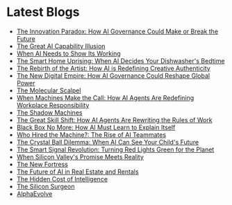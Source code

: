 <!--
**rawveg/rawveg** is a ✨ _special_ ✨ repository because its `README.md` (this file) appears on your GitHub profile.

Here are some ideas to get you started:

- 🔭 I’m currently working on ...
- 🌱 I’m currently learning ...
- 👯 I’m looking to collaborate on ...
- 🤔 I’m looking for help with ...
- 💬 Ask me about ...
- 📫 How to reach me: ...
- 😄 Pronouns: ...
- ⚡ Fun fact: ...
-->

# Latest Blogs
<!-- BLOG-POST-LIST:START -->
- [The Innovation Paradox: How AI Governance Could Make or Break the Future](https://smarterarticles.co.uk/the-innovation-paradox-how-ai-governance-could-make-or-break-the-future?pk_campaign=rss-feed)
- [The Great AI Capability Illusion](https://dev.to/rawveg/the-great-ai-capability-illusion-3p6i)
- [When AI Needs to Show Its Working](https://dev.to/rawveg/when-ai-needs-to-show-its-working-34ff)
- [The Smart Home Uprising: When AI Decides Your Dishwasher&#39;s Bedtime](https://smarterarticles.co.uk/the-smart-home-uprising-when-ai-decides-your-dishwashers-bedtime?pk_campaign=rss-feed)
- [The Rebirth of the Artist: How AI is Redefining Creative Authenticity](https://smarterarticles.co.uk/the-rebirth-of-the-artist-how-ai-is-redefining-creative-authenticity?pk_campaign=rss-feed)
- [The New Digital Empire: How AI Governance Could Reshape Global Power](https://smarterarticles.co.uk/the-new-digital-empire-how-ai-governance-could-reshape-global-power?pk_campaign=rss-feed)
- [The Molecular Scalpel](https://dev.to/rawveg/the-molecular-scalpel-id4)
- [When Machines Make the Call: How AI Agents Are Redefining Workplace Responsibility](https://smarterarticles.co.uk/when-machines-make-the-call-how-ai-agents-are-redefining-workplace?pk_campaign=rss-feed)
- [The Shadow Machines](https://dev.to/rawveg/the-shadow-machines-3ml0)
- [The Great Skill Shift: How AI Agents Are Rewriting the Rules of Work](https://smarterarticles.co.uk/the-great-skill-shift-how-ai-agents-are-rewriting-the-rules-of-work?pk_campaign=rss-feed)
- [Black Box No More: How AI Must Learn to Explain Itself](https://smarterarticles.co.uk/black-box-no-more-how-ai-must-learn-to-explain-itself?pk_campaign=rss-feed)
- [Who Hired the Machine?: The Rise of AI Teammates](https://smarterarticles.co.uk/who-hired-the-machine-the-rise-of-ai-teammates?pk_campaign=rss-feed)
- [The Crystal Ball Dilemma: When AI Can See Your Child&#39;s Future](https://smarterarticles.co.uk/the-crystal-ball-dilemma-when-ai-can-see-your-childs-future?pk_campaign=rss-feed)
- [The Smart Signal Revolution: Turning Red Lights Green for the Planet](https://smarterarticles.co.uk/the-smart-signal-revolution-turning-red-lights-green-for-the-planet?pk_campaign=rss-feed)
- [When Silicon Valley&#39;s Promise Meets Reality](https://dev.to/rawveg/when-silicon-valleys-promise-meets-reality-5568)
- [The New Fortress](https://dev.to/rawveg/the-new-fortress-3b6a)
- [The Future of AI in Real Estate and Rentals](https://dev.to/rawveg/the-future-of-ai-in-real-estate-and-rentals-4cp8)
- [The Hidden Cost of Intelligence](https://dev.to/rawveg/the-hidden-cost-of-intelligence-54b7)
- [The Silicon Surgeon](https://dev.to/rawveg/the-silicon-surgeon-1hoh)
- [AlphaEvolve](https://dev.to/rawveg/alphaevolve-399g)
<!-- BLOG-POST-LIST:END -->
